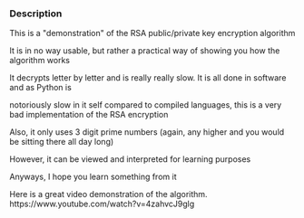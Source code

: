 <h3>Description</h3>
<p>This is a "demonstration" of the RSA public/private key encryption algorithm</p>
<p>It is in no way usable, but rather a practical way of showing you how the algorithm works</p>

<p>It decrypts letter by letter and is really really slow. It is all done in software and as Python is</p>
<p>notoriously slow in it self compared to compiled languages, this is a very bad implementation of the RSA encryption</p>

<p>Also, it only uses 3 digit prime numbers (again, any higher and you would be sitting there all day long)</p>
<p>However, it can be viewed and interpreted for learning purposes</p>


<p>Anyways, I hope you learn something from it</p>
<p>Here is a great video demonstration of the algorithm. https://www.youtube.com/watch?v=4zahvcJ9glg</p>
